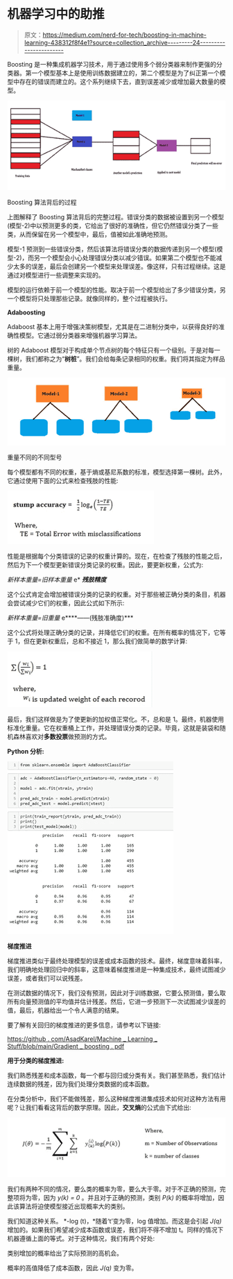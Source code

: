 # 机器学习中的助推

> 原文：<https://medium.com/nerd-for-tech/boosting-in-machine-learning-438312f8f4e1?source=collection_archive---------24----------------------->

Boosting 是一种集成机器学习技术，用于通过使用多个弱分类器来制作更强的分类器。第一个模型基本上是使用训练数据建立的，第二个模型是为了纠正第一个模型中存在的错误而建立的。这个系列继续下去，直到误差减少或增加最大数量的模型。

![](img/91ef4ed17cb92cace9b3d934de5bb522.png)

Boosting 算法背后的过程

上图解释了 Boosting 算法背后的完整过程。错误分类的数据被设置到另一个模型(模型-2)中以预测更多的类，它给出了很好的准确性，但它仍然错误分类了一些类，从而保留在另一个模型中，最后，值被如此准确地预测。

模型-1 预测到一些错误分类，然后该算法将错误分类的数据传递到另一个模型(模型-2)，而另一个模型会小心处理错误分类以减少错误。如果第二个模型也不能减少太多的误差，最后会创建另一个模型来处理误差。像这样，只有过程继续。这是通过对模型进行一些调整来实现的。

模型的运行依赖于前一个模型的性能。取决于前一个模型给出了多少错误分类，另一个模型将只处理那些记录。就像同样的，整个过程被执行。

**Adaboosting**

Adaboost 基本上用于增强决策树模型，尤其是在二进制分类中，以获得良好的准确性模型。它通过弱分类器来增强机器学习算法。

树的 Adaboost 模型对于构成单个节点树的每个特征只有一个级别。于是对每一棵树，我们都称之为“**树桩**”。我们会给每条记录相同的权重。我们将其指定为样品重量。

![](img/81e8c437c0678bc82e8d1fcbbb931032.png)

重量不同的不同型号

每个模型都有不同的权重，基于熵或基尼系数的标准，模型选择第一棵树。此外，它通过使用下面的公式来检查残肢的性能:

![](img/21bb7975f8b2c7d4382a99b4c67f3f1b.png)

性能是根据每个分类错误的记录的权重计算的。现在，在检查了残肢的性能之后，然后为下一个模型更新错误分类记录的权重。因此，要更新权重，公式为:

*新样本重量=旧样本重量* e* ***残肢精度***

这个公式肯定会增加被错误分类的记录的权重。对于那些被正确分类的条目，机器会尝试减少它们的权重，因此公式如下所示:

*新样本重量=旧重量* e****——(残肢准确度)***

这个公式将处理正确分类的记录，并降低它们的权重。在所有概率的情况下，它等于 1，但在更新权重后，总和不接近 1，那么我们做简单的数学计算:

![](img/28296363ced2d09d2f0075072891b91d.png)

最后，我们这样做是为了使更新的加权值正常化。不，总和是 1。最终，机器使用标准化重量。它在权重桶上工作，并处理错误分类的记录。毕竟，这就是装袋和随机森林喜欢对**多数投票**做预测的方式。

**Python 分析:**

![](img/25ff684049555574e97e53c38d69adaa.png)

**梯度推进**

梯度推进类似于最终处理模型的误差或成本函数的技术。最终，梯度意味着斜率，我们明确地处理回归中的斜率，这意味着梯度推进是一种集成技术，最终试图减少误差，或者我们可以说残差。

在测试数据的情况下，我们没有预测，因此对于训练数据，它要么预测值，要么取所有向量预测值的平均值并估计残差。然后，它进一步预测下一次试图减少误差的值，最后，机器给出一个令人满意的结果。

要了解有关回归的梯度推进的更多信息，请参考以下链接:

[https://github . com/AsadKarel/Machine _ Learning _ Stuff/blob/main/Gradient _ boosting . pdf](https://github.com/AsadKarel/Machine_Learning_Stuff/blob/main/Gradient_Boosting.pdf)

**用于分类的梯度推进:**

我们熟悉残差和成本函数，每一个都与回归或分类有关。我们甚至熟悉，我们估计连续数据的残差，因为我们处理分类数据的成本函数。

在分类分析中，我们不能做残差，那么这种梯度推进集成技术如何对这种方法有用呢？让我们看看这背后的数学原理。因此，**交叉熵**的公式由下式给出:

![](img/40a2253eced429e96052d38129172fdd.png)

我们有两种不同的情况，要么类的概率为零，要么大于零。对于不正确的预测，完整项将为零，因为 *y(k) = 0* 。并且对于正确的预测，类别 *P(k)* 的概率将增加，因此该算法将迫使模型接近出现概率大的类别。

我们知道这种关系。 *-log (t)，*随着‘t’变为零，log 值增加。而这是会引起 *J(q)* 增加的。如果我们希望减少成本函数或误差，我们将不得不增加 t。同样的情况下机器遵循上面的等式。对于这种情况，我们有两个好处:

类别增加的概率给出了实际预测的高机会。

概率的高值降低了成本函数，因此 *J(q)* 变为零。